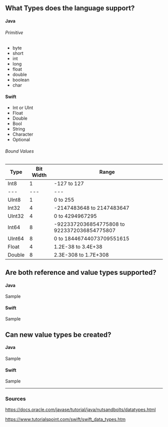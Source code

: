 ## What Types does the language support?
#### Java
###### Primitive
- byte
- short
- int
- long
- float
- double
- boolean
- char
#### Swift
- Int or UInt
- Float
- Double
- Bool
- String
- Character
- Optional
###### Bound Values
| Type | Bit Width | Range |
|---|---|---|
| Int8 | 1 | -127 to 127 |
|---|---|---|
| UInt8 | 1 | 0 to 255 |
| Int32 | 4 | -2147483648 to 2147483647 |
| UInt32 | 4 | 0 to 4294967295 |
| Int64 | 8 | -9223372036854775808 to 9223372036854775807 |
| UInt64 | 8 | 0 to 18446744073709551615 |
| Float | 4 | 1.2E-38 to 3.4E+38 |
| Double | 8 | 2.3E-308 to 1.7E+308 |

## Are both reference and value types supported?
#### Java
Sample
#### Swift
Sample

## Can new value types be created?
#### Java
Sample
#### Swift
Sample

----

### Sources
https://docs.oracle.com/javase/tutorial/java/nutsandbolts/datatypes.html

https://www.tutorialspoint.com/swift/swift_data_types.htm
